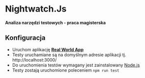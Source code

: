 # Nightwatch.Js
#### Analiza narzędzi testowych - praca magisterska
## Konfiguracja
- Uruchom aplikację [**Real World App**](https://github.com/cypress-io/cypress-realworld-app)
- Testy uruchamiane są na domyślnym adresie aplikacji tj. http://localhost:3000/
- Do uruchomienia testów wymagany jest zainstalowany [Node.js](https://nodejs.org/en/)
- Testy zostają uruchomione poleceniem ```npm run test```